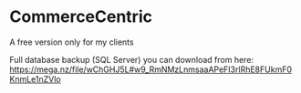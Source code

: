 # CommerceCentric
A free version only for my clients

Full database backup (SQL Server) you can download from here:
https://mega.nz/file/wChGHJ5L#w9_RmNMzLnmsaaAPeFI3rlRhE8FUkmF0KnmLe1nZVlo
